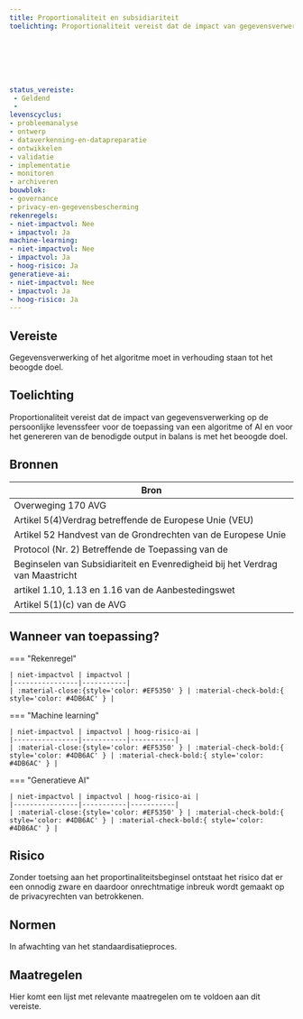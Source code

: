 ```yaml
---
title: Proportionaliteit en subsidiariteit
toelichting: Proportionaliteit vereist dat de impact van gegevensverwerking op de persoonlijke levenssfeer voor de toepassing van een algoritme of AI-systeem en voor het genereren van de benodigde output in balans is met het beoogde doel. Subsidiariteit benadrukt dat persoonsgegevens alleen moeten worden verwerkt als dit de enige geschikte manier is om het doel te bereiken. Deze principes waarborgen dat de privacy van individuen wordt gerespecteerd en dat gegevensverwerking niet verder gaat dan redelijk is voor legitieme doeleinden. Het is van belang om deze principes te hanteren om te bepalen of en in welke vorm een algoritme of AI-systeem moet toegepast en om tot een passende mate van gegevensverwerking te komen om het doel te bereiken. 







status_vereiste: 
 - Geldend
 - 
levenscyclus: 
- probleemanalyse
- ontwerp
- dataverkenning-en-datapreparatie
- ontwikkelen
- validatie
- implementatie
- monitoren
- archiveren
bouwblok: 
- governance
- privacy-en-gegevensbescherming
rekenregels: 
- niet-impactvol: Nee
- impactvol: Ja
machine-learning: 
- niet-impactvol: Nee
- impactvol: Ja
- hoog-risico: Ja
generatieve-ai: 
- niet-impactvol: Nee
- impactvol: Ja
- hoog-risico: Ja
---
```


<!-- tags -->
## Vereiste

Gegevensverwerking of het algoritme moet in verhouding staan tot het beoogde doel.








## Toelichting 

Proportionaliteit vereist dat de impact van gegevensverwerking op de persoonlijke levenssfeer voor de toepassing van een algoritme of AI en voor het genereren van de benodigde output in balans is met het beoogde doel.








## Bronnen 

| Bron                        |
|-----------------------------|
|Overweging 170 AVG|
|Artikel 5(4)Verdrag betreffende de Europese Unie (VEU)|
|Artikel 52 Handvest van de Grondrechten van de Europese Unie|
|Protocol (Nr. 2) Betreffende de Toepassing van de|
|Beginselen van Subsidiariteit en Evenredigheid bij het Verdrag van Maastricht|
|artikel 1.10, 1.13 en 1.16 van de Aanbestedingswet|
|Artikel 5(1)(c) van de AVG|

## Wanneer van toepassing? 

=== "Rekenregel"

	| niet-impactvol | impactvol | 
	|----------------|-----------| 
	| :material-close:{style='color: #EF5350' } | :material-check-bold:{ style='color: #4DB6AC' } |

=== "Machine learning"

	| niet-impactvol | impactvol | hoog-risico-ai | 
	|----------------|-----------|-----------| 
	| :material-close:{style='color: #EF5350' } | :material-check-bold:{ style='color: #4DB6AC' } | :material-check-bold:{ style='color: #4DB6AC' } |

=== "Generatieve AI"

	| niet-impactvol | impactvol | hoog-risico-ai | 
	|----------------|-----------|-----------| 
	| :material-close:{style='color: #EF5350' } | :material-check-bold:{ style='color: #4DB6AC' } | :material-check-bold:{ style='color: #4DB6AC' } |

## Risico 

Zonder toetsing aan het proportinaliteitsbeginsel ontstaat het risico dat er een onnodig zware en daardoor onrechtmatige inbreuk wordt gemaakt op de privacyrechten van betrokkenen.


## Normen 

In afwachting van het standaardisatieproces. 

## Maatregelen 

Hier komt een lijst met relevante maatregelen om te voldoen aan dit vereiste. 
